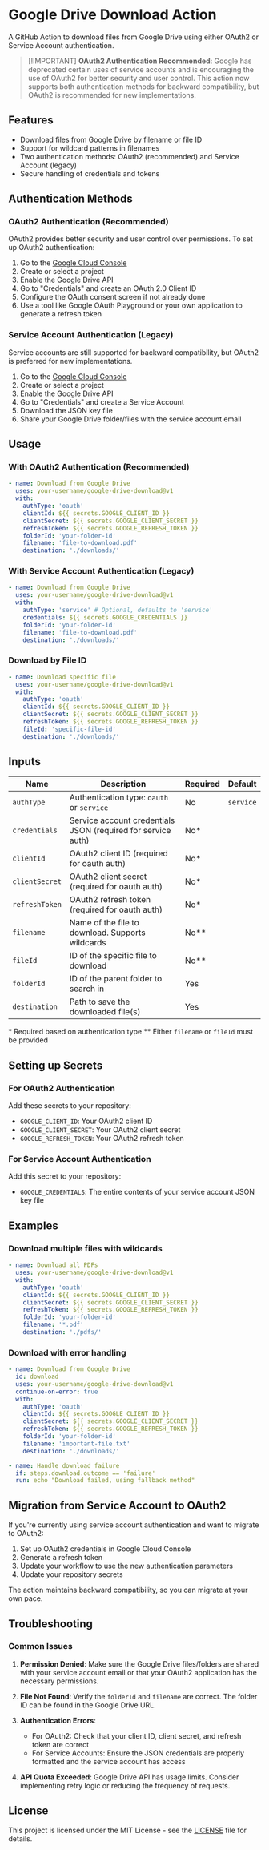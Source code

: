 # Google Drive Download Action

A GitHub Action to download files from Google Drive using either OAuth2 or
Service Account authentication.

> [!IMPORTANT] **OAuth2 Authentication Recommended**: Google has deprecated
> certain uses of service accounts and is encouraging the use of OAuth2 for
> better security and user control. This action now supports both authentication
> methods for backward compatibility, but OAuth2 is recommended for new
> implementations.

## Features

- Download files from Google Drive by filename or file ID
- Support for wildcard patterns in filenames
- Two authentication methods: OAuth2 (recommended) and Service Account (legacy)
- Secure handling of credentials and tokens

## Authentication Methods

### OAuth2 Authentication (Recommended)

OAuth2 provides better security and user control over permissions. To set up
OAuth2 authentication:

1. Go to the [Google Cloud Console](https://console.cloud.google.com/)
2. Create or select a project
3. Enable the Google Drive API
4. Go to "Credentials" and create an OAuth 2.0 Client ID
5. Configure the OAuth consent screen if not already done
6. Use a tool like Google OAuth Playground or your own application to generate a
   refresh token

### Service Account Authentication (Legacy)

Service accounts are still supported for backward compatibility, but OAuth2 is
preferred for new implementations.

1. Go to the [Google Cloud Console](https://console.cloud.google.com/)
2. Create or select a project
3. Enable the Google Drive API
4. Go to "Credentials" and create a Service Account
5. Download the JSON key file
6. Share your Google Drive folder/files with the service account email

## Usage

### With OAuth2 Authentication (Recommended)

```yaml
- name: Download from Google Drive
  uses: your-username/google-drive-download@v1
  with:
    authType: 'oauth'
    clientId: ${{ secrets.GOOGLE_CLIENT_ID }}
    clientSecret: ${{ secrets.GOOGLE_CLIENT_SECRET }}
    refreshToken: ${{ secrets.GOOGLE_REFRESH_TOKEN }}
    folderId: 'your-folder-id'
    filename: 'file-to-download.pdf'
    destination: './downloads/'
```

### With Service Account Authentication (Legacy)

```yaml
- name: Download from Google Drive
  uses: your-username/google-drive-download@v1
  with:
    authType: 'service' # Optional, defaults to 'service'
    credentials: ${{ secrets.GOOGLE_CREDENTIALS }}
    folderId: 'your-folder-id'
    filename: 'file-to-download.pdf'
    destination: './downloads/'
```

### Download by File ID

```yaml
- name: Download specific file
  uses: your-username/google-drive-download@v1
  with:
    authType: 'oauth'
    clientId: ${{ secrets.GOOGLE_CLIENT_ID }}
    clientSecret: ${{ secrets.GOOGLE_CLIENT_SECRET }}
    refreshToken: ${{ secrets.GOOGLE_REFRESH_TOKEN }}
    fileId: 'specific-file-id'
    destination: './downloads/'
```

## Inputs

| Name           | Description                                                  | Required | Default   |
| -------------- | ------------------------------------------------------------ | -------- | --------- |
| `authType`     | Authentication type: `oauth` or `service`                    | No       | `service` |
| `credentials`  | Service account credentials JSON (required for service auth) | No\*     |           |
| `clientId`     | OAuth2 client ID (required for oauth auth)                   | No\*     |           |
| `clientSecret` | OAuth2 client secret (required for oauth auth)               | No\*     |           |
| `refreshToken` | OAuth2 refresh token (required for oauth auth)               | No\*     |           |
| `filename`     | Name of the file to download. Supports wildcards             | No\*\*   |           |
| `fileId`       | ID of the specific file to download                          | No\*\*   |           |
| `folderId`     | ID of the parent folder to search in                         | Yes      |           |
| `destination`  | Path to save the downloaded file(s)                          | Yes      |           |

\* Required based on authentication type \*\* Either `filename` or `fileId` must
be provided

## Setting up Secrets

### For OAuth2 Authentication

Add these secrets to your repository:

- `GOOGLE_CLIENT_ID`: Your OAuth2 client ID
- `GOOGLE_CLIENT_SECRET`: Your OAuth2 client secret
- `GOOGLE_REFRESH_TOKEN`: Your OAuth2 refresh token

### For Service Account Authentication

Add this secret to your repository:

- `GOOGLE_CREDENTIALS`: The entire contents of your service account JSON key
  file

## Examples

### Download multiple files with wildcards

```yaml
- name: Download all PDFs
  uses: your-username/google-drive-download@v1
  with:
    authType: 'oauth'
    clientId: ${{ secrets.GOOGLE_CLIENT_ID }}
    clientSecret: ${{ secrets.GOOGLE_CLIENT_SECRET }}
    refreshToken: ${{ secrets.GOOGLE_REFRESH_TOKEN }}
    folderId: 'your-folder-id'
    filename: '*.pdf'
    destination: './pdfs/'
```

### Download with error handling

```yaml
- name: Download from Google Drive
  id: download
  uses: your-username/google-drive-download@v1
  continue-on-error: true
  with:
    authType: 'oauth'
    clientId: ${{ secrets.GOOGLE_CLIENT_ID }}
    clientSecret: ${{ secrets.GOOGLE_CLIENT_SECRET }}
    refreshToken: ${{ secrets.GOOGLE_REFRESH_TOKEN }}
    folderId: 'your-folder-id'
    filename: 'important-file.txt'
    destination: './downloads/'

- name: Handle download failure
  if: steps.download.outcome == 'failure'
  run: echo "Download failed, using fallback method"
```

## Migration from Service Account to OAuth2

If you're currently using service account authentication and want to migrate to
OAuth2:

1. Set up OAuth2 credentials in Google Cloud Console
2. Generate a refresh token
3. Update your workflow to use the new authentication parameters
4. Update your repository secrets

The action maintains backward compatibility, so you can migrate at your own
pace.

## Troubleshooting

### Common Issues

1. **Permission Denied**: Make sure the Google Drive files/folders are shared
   with your service account email or that your OAuth2 application has the
   necessary permissions.

2. **File Not Found**: Verify the `folderId` and `filename` are correct. The
   folder ID can be found in the Google Drive URL.

3. **Authentication Errors**:
   - For OAuth2: Check that your client ID, client secret, and refresh token are
     correct
   - For Service Accounts: Ensure the JSON credentials are properly formatted
     and the service account has access

4. **API Quota Exceeded**: Google Drive API has usage limits. Consider
   implementing retry logic or reducing the frequency of requests.

## License

This project is licensed under the MIT License - see the [LICENSE](LICENSE) file
for details.
